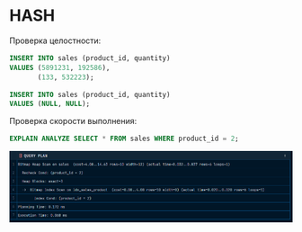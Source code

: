 # HASH

Проверка целостности:

```sql
INSERT INTO sales (product_id, quantity)
VALUES (5891231, 192586),
       (133, 532223);
```

```sql
INSERT INTO sales (product_id, quantity)
VALUES (NULL, NULL);
```

Проверка скорости выполнения:

```sql
EXPLAIN ANALYZE SELECT * FROM sales WHERE product_id = 2;
```

![img.png](images/img.png)